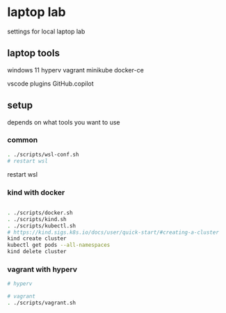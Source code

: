 # laptop lab

settings for local laptop lab

## laptop tools
windows 11
hyperv
vagrant
minikube
docker-ce

vscode
    plugins
    GitHub.copilot


## setup

depends on what tools you want to use

### common

```bash
. ./scripts/wsl-conf.sh
# restart wsl
```

restart wsl

### kind with docker

```bash

. ./scripts/docker.sh
. ./scripts/kind.sh
. ./scripts/kubectl.sh
# https://kind.sigs.k8s.io/docs/user/quick-start/#creating-a-cluster
kind create cluster
kubectl get pods --all-namespaces
kind delete cluster
```


### vagrant with hyperv

```bash
# hyperv

# vagrant
. ./scripts/vagrant.sh
```